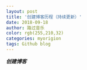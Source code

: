 ```yaml
---
layout: post
title: '创建博客历程（持续更新）'
date: 2018-09-18
author: 路过音乐
color: rgb(255,210,32)
categories: myorigion
tags: Github blog
---
```



***创建博客***